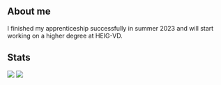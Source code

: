 ## About me
I finished my apprenticeship successfully in summer 2023 and will start working on a higher degree at HEIG-VD.

## Stats

<picture>
  <source
    srcset="https://github-readme-stats.vercel.app/api?username=mondotosz&show_icons=true&theme=dark"
    media="(prefers-color-scheme: dark)"
  />
  <source
    srcset="https://github-readme-stats.vercel.app/api?username=mondotosz&show_icons=true"
    media="(prefers-color-scheme: light), (prefers-color-scheme: no-preference)"
  />
  <img src="https://github-readme-stats.vercel.app/api?username=mondotosz&show_icons=true" />
</picture>

<picture>
  <source
    srcset="https://github-readme-stats.vercel.app/api/top-langs/?username=mondotosz&show_icons=true&theme=dark"
    media="(prefers-color-scheme: dark)"
  />
  <source
    srcset="https://github-readme-stats.vercel.app/api/top-langs/?username=mondotosz&show_icons=true"
    media="(prefers-color-scheme: light), (prefers-color-scheme: no-preference)"
  />
  <img src="https://github-readme-stats.vercel.app/api/top-langs/?username=mondotosz&show_icons=true" />
</picture>
